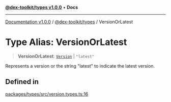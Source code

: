 [**@dex-toolkit/types v1.0.0**](../README.md) • **Docs**

***

[Documentation v1.0.0](../../../packages.md) / [@dex-toolkit/types](../README.md) / VersionOrLatest

# Type Alias: VersionOrLatest

> **VersionOrLatest**: [`Version`](Version.md) \| `"latest"`

Represents a version or the string "latest" to indicate the latest version.

## Defined in

[packages/types/src/version.types.ts:16](https://github.com/niZmosis/dex-toolkit/blob/3d8b41b44787b30fbea5de3ab4737662ffb61bc8/packages/types/src/version.types.ts#L16)
